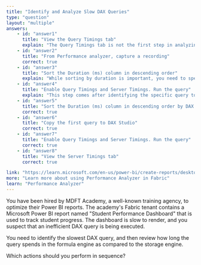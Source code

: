 ```yaml
---
title: "Identify and Analyze Slow DAX Queries"
type: "question"
layout: "multiple"
answers:
    - id: "answer1"
      title: "View the Query Timings tab"
      explain: "The Query Timings tab is not the first step in analyzing DAX query performance. You need to capture performance data first before viewing any timing information."
    - id: "answer2"
      title: "From Performance analyzer, capture a recording"
      correct: true
    - id: "answer3"
      title: "Sort the Duration (ms) column in descending order"
      explain: "While sorting by duration is important, you need to specifically sort by DAX query time to identify the slowest DAX queries."
    - id: "answer4"
      title: "Enable Query Timings and Server Timings. Run the query"
      explain: "This step comes after identifying the specific query to analyze. You need to first identify the slowest query before enabling detailed timing analysis."
    - id: "answer5"
      title: "Sort the Duration (ms) column in descending order by DAX query time"
      correct: true
    - id: "answer6"
      title: "Copy the first query to DAX Studio"
      correct: true
    - id: "answer7"
      title: "Enable Query Timings and Server Timings. Run the query"
      correct: true
    - id: "answer8"
      title: "View the Server Timings tab"
      correct: true

link: "https://learn.microsoft.com/en-us/power-bi/create-reports/desktop-performance-analyzer"
more: "Learn more about using Performance Analyzer in Fabric"
learn: "Performance Analyzer"
---
```


You have been hired by MDFT Academy, a well-known training agency, to optimize their Power BI reports. The academy's Fabric tenant contains a Microsoft Power BI report named "Student Performance Dashboard" that is used to track student progress. The dashboard is slow to render, and you suspect that an inefficient DAX query is being executed. 

You need to identify the slowest DAX query, and then review how long the query spends in the formula engine as compared to the storage engine.

Which actions should you perform in sequence? 
